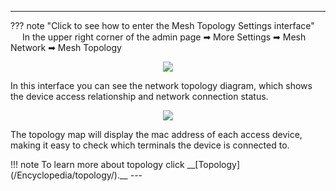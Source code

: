 <!--<style>
    .text {
        font-size: 21px; 
    }
</style>
-->
---
??? note "Click to see how to enter the Mesh Topology Settings interface"
	<img src="/images/weizhi01.png" width="15" height="15">&nbsp;In the upper right corner of the admin page ➡ More Settings ➡ Mesh Network ➡ Mesh Topology
	<div style="text-align: center;">
		<img class="boxshadow" src="/images/topo00.png">
	</div>
<p class="text">
In this interface you can see the network topology diagram, which shows the device access relationship and network connection status.
</p>
<div style="text-align: center;">
    <img class="boxshadow" src="/images/topo.png">
</div>
<p class="text">
The topology map will display the mac address of each access device, making it easy to check which terminals the device is connected to.
</p>
!!! note 
	To learn more about topology click __[Topology](/Encyclopedia/topology/).__
---